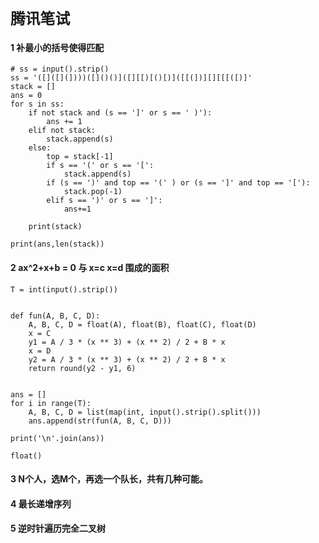 # `腾讯笔试`
#### 1 补最小的括号使得[]()匹配
```python3
# ss = input().strip()
ss = '([]([](])))([]()()]([][[)[()[)]([[(])][][[[([)]'
stack = []
ans = 0
for s in ss:
    if not stack and (s == ']' or s == ' )'):
        ans += 1
    elif not stack:
        stack.append(s)
    else:
        top = stack[-1]
        if s == '(' or s == '[':
            stack.append(s)
        if (s == ')' and top == '(' ) or (s == ']' and top == '['):
            stack.pop(-1)
        elif s == ')' or s == ']':
            ans+=1

    print(stack)

print(ans,len(stack))

```

#### 2 ax^2+x+b = 0 与 x=c x=d 围成的面积
```python3
T = int(input().strip())


def fun(A, B, C, D):
    A, B, C, D = float(A), float(B), float(C), float(D)
    x = C
    y1 = A / 3 * (x ** 3) + (x ** 2) / 2 + B * x
    x = D
    y2 = A / 3 * (x ** 3) + (x ** 2) / 2 + B * x
    return round(y2 - y1, 6)


ans = []
for i in range(T):
    A, B, C, D = list(map(int, input().strip().split()))
    ans.append(str(fun(A, B, C, D)))

print('\n'.join(ans))

float()
```

#### 3 N个人，选M个，再选一个队长，共有几种可能。

#### 4 最长递增序列

#### 5 逆时针遍历完全二叉树

